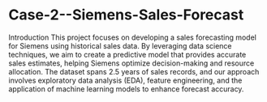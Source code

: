 # Case-2--Siemens-Sales-Forecast
Introduction
This project focuses on developing a sales forecasting model for Siemens using historical sales data. By leveraging data science techniques, we aim to create a predictive model that provides accurate sales estimates, helping Siemens optimize decision-making and resource allocation. The dataset spans 2.5 years of sales records, and our approach involves exploratory data analysis (EDA), feature engineering, and the application of machine learning models to enhance forecast accuracy.
